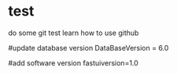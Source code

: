 # test
do some git test
learn how to use github

#update database version
DataBaseVersion = 6.0

#add software version
fastuiversion=1.0
